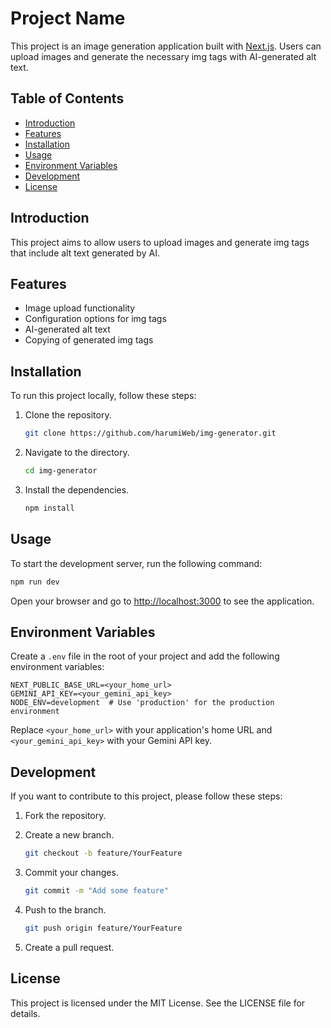 
# Project Name

This project is an image generation application built with [Next.js](https://nextjs.org/). Users can upload images and generate the necessary img tags with AI-generated alt text.

## Table of Contents

- [Introduction](#introduction)
- [Features](#features)
- [Installation](#installation)
- [Usage](#usage)
- [Environment Variables](#environment-variables)
- [Development](#development)
- [License](#license)

## Introduction

This project aims to allow users to upload images and generate img tags that include alt text generated by AI.

## Features

- Image upload functionality
- Configuration options for img tags
- AI-generated alt text
- Copying of generated img tags

## Installation

To run this project locally, follow these steps:

1. Clone the repository.

   ```bash
   git clone https://github.com/harumiWeb/img-generator.git
   ```

2. Navigate to the directory.

   ```bash
   cd img-generator
   ```

3. Install the dependencies.

   ```bash
   npm install
   ```

## Usage

To start the development server, run the following command:

```bash
npm run dev
```

Open your browser and go to [http://localhost:3000](http://localhost:3000) to see the application.

## Environment Variables

Create a `.env` file in the root of your project and add the following environment variables:

```
NEXT_PUBLIC_BASE_URL=<your_home_url>
GEMINI_API_KEY=<your_gemini_api_key>
NODE_ENV=development  # Use 'production' for the production environment
```

Replace `<your_home_url>` with your application's home URL and `<your_gemini_api_key>` with your Gemini API key.

## Development

If you want to contribute to this project, please follow these steps:

1. Fork the repository.
2. Create a new branch.

   ```bash
   git checkout -b feature/YourFeature
   ```

3. Commit your changes.

   ```bash
   git commit -m "Add some feature"
   ```

4. Push to the branch.

   ```bash
   git push origin feature/YourFeature
   ```

5. Create a pull request.

## License

This project is licensed under the MIT License. See the LICENSE file for details.
